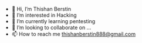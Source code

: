 - 👋 Hi, I’m Thishan Berstin
- 👀 I’m interested in Hacking
- 🌱 I’m currently learning pentesting
- 💞️ I’m looking to collaborate on ...
- 📫 How to reach me thishanberstin888@gmail.com

<!---
ThishanBerstin/ThishanBerstin is a ✨ special ✨ repository because its `README.md` (this file) appears on your GitHub profile.
You can click the Preview link to take a look at your changes.
--->
